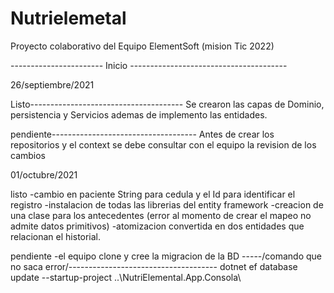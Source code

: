 # Nutrielemetal
Proyecto colaborativo del Equipo ElementSoft (mision Tic 2022)

----------------------- Inicio ---------------------------------------

26/septiembre/2021

Listo--------------------------------------
Se crearon las capas de Dominio, persistencia y Servicios ademas de implemento las entidades.

pendiente------------------------------------
Antes de crear los repositorios y el context se debe consultar con el equipo la revision de los cambios

01/octubre/2021

listo 
-cambio en paciente String para cedula y el Id para identificar el registro
-instalacion de todas las librerias del entity framework
-creacion de una clase para los antecedentes (error al momento de crear el mapeo no admite datos primitivos)
-atomizacion convertida en dos entidades que relacionan el historial.

pendiente
-el equipo clone y cree la migracion de la BD
-----/comando que no saca error/-------------------------------------
dotnet ef database update --startup-project ..\NutriElemental.App.Consola\